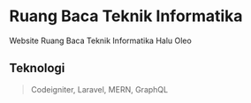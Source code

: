 # Ruang Baca Teknik Informatika
Website Ruang Baca Teknik Informatika Halu Oleo

## Teknologi
> Codeigniter, Laravel, MERN, GraphQL
